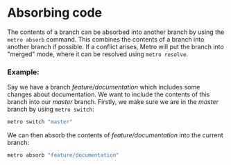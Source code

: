 # Absorbing code

The contents of a branch can be absorbed into another branch by using the `metro absorb` command. This combines the contents of a branch into another branch if possible. If a conflict arises, Metro will put the branch into "merged" mode, where it can be resolved using `metro resolve`.

### Example:

Say we have a branch _feature/documentation_ which includes some changes about documentation. We want to include the contents of this branch into our _master_ branch. Firstly, we make sure we are in the _master_ branch by using `metro switch`:

```bash
metro switch "master"
```

We can then absorb the contents of _feature/documentation_ into the current branch:
```bash
metro absorb "feature/documentation"
```
